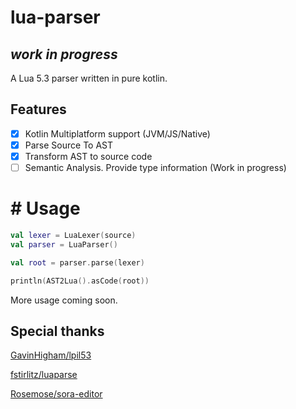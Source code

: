 # lua-parser

## _work in progress_

A Lua 5.3 parser written in pure kotlin.

## Features

- [X] Kotlin Multiplatform support (JVM/JS/Native)
- [x] Parse Source To AST
- [x] Transform AST to source code
- [ ] Semantic Analysis. Provide type information (Work in progress)

#  # Usage

```kotlin
val lexer = LuaLexer(source)
val parser = LuaParser()

val root = parser.parse(lexer)

println(AST2Lua().asCode(root))
```

More usage coming soon.

## Special thanks

[GavinHigham/lpil53](https://github.com/GavinHigham/lpil53)

[fstirlitz/luaparse](https://github.com/fstirlitz/luaparse)

[Rosemose/sora-editor](https://github.com/Rosemoe/sora-editor/blob/main/language-java/src/main/java/io/github/rosemoe/sora/langs/java/JavaTextTokenizer.java)